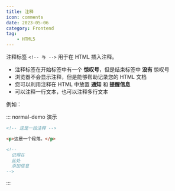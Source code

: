 ```yaml
---
title: 注释
icon: comments
date: 2023-05-06
category: Frontend
tag:
    - HTML5
---
```


注释标签 `<!-- 与 -->` 用于在 HTML 插入注释。

- 注释标签在开始标签中有一个 **惊叹号**，但是结束标签中 **没有** 惊叹号
- 浏览器不会显示注释，但是能够帮助记录您的 HTML 文档
- 您可以利用注释在 HTML 中放置 **通知** 和 **提醒信息**
- 可以注释一行文本，也可以注释多行文本

例如：

::: normal-demo 演示

```html
<!-- 这是一段注释 -->

<p>这是一个段落。</p>

<!-- 
  记得在
  此处
  添加信息
-->
```

:::

